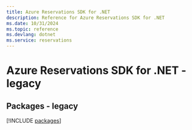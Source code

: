 ```yaml
---
title: Azure Reservations SDK for .NET
description: Reference for Azure Reservations SDK for .NET
ms.date: 10/31/2024
ms.topic: reference
ms.devlang: dotnet
ms.service: reservations
---
```

# Azure Reservations SDK for .NET - legacy
## Packages - legacy
[!INCLUDE [packages](reservations-index.md)]